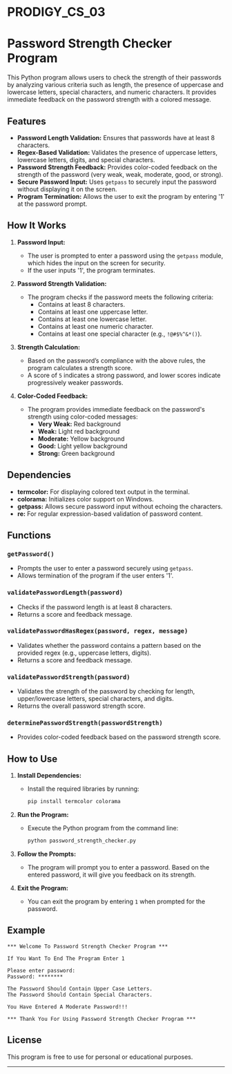 # PRODIGY_CS_03

# Password Strength Checker Program

This Python program allows users to check the strength of their passwords by analyzing various criteria such as length, the presence of uppercase and lowercase letters, special characters, and numeric characters. It provides immediate feedback on the password strength with a colored message.

## Features
- **Password Length Validation:** Ensures that passwords have at least 8 characters.
- **Regex-Based Validation:** Validates the presence of uppercase letters, lowercase letters, digits, and special characters.
- **Password Strength Feedback:** Provides color-coded feedback on the strength of the password (very weak, weak, moderate, good, or strong).
- **Secure Password Input:** Uses `getpass` to securely input the password without displaying it on the screen.
- **Program Termination:** Allows the user to exit the program by entering '1' at the password prompt.

## How It Works
1. **Password Input:** 
   - The user is prompted to enter a password using the `getpass` module, which hides the input on the screen for security.
   - If the user inputs '1', the program terminates.

2. **Password Strength Validation:**
   - The program checks if the password meets the following criteria:
     - Contains at least 8 characters.
     - Contains at least one uppercase letter.
     - Contains at least one lowercase letter.
     - Contains at least one numeric character.
     - Contains at least one special character (e.g., `!@#$%^&*()`).

3. **Strength Calculation:**
   - Based on the password’s compliance with the above rules, the program calculates a strength score.
   - A score of `5` indicates a strong password, and lower scores indicate progressively weaker passwords.

4. **Color-Coded Feedback:**
   - The program provides immediate feedback on the password's strength using color-coded messages:
     - **Very Weak:** Red background
     - **Weak:** Light red background
     - **Moderate:** Yellow background
     - **Good:** Light yellow background
     - **Strong:** Green background

## Dependencies
- **termcolor:** For displaying colored text output in the terminal.
- **colorama:** Initializes color support on Windows.
- **getpass:** Allows secure password input without echoing the characters.
- **re:** For regular expression-based validation of password content.

## Functions

### `getPassword()`
- Prompts the user to enter a password securely using `getpass`.
- Allows termination of the program if the user enters '1'.

### `validatePasswordLength(password)`
- Checks if the password length is at least 8 characters.
- Returns a score and feedback message.

### `validatePasswordHasRegex(password, regex, message)`
- Validates whether the password contains a pattern based on the provided regex (e.g., uppercase letters, digits).
- Returns a score and feedback message.

### `validatePasswordStrength(password)`
- Validates the strength of the password by checking for length, upper/lowercase letters, special characters, and digits.
- Returns the overall password strength score.

### `determinePasswordStrength(passwordStrength)`
- Provides color-coded feedback based on the password strength score.

## How to Use

1. **Install Dependencies:**
   - Install the required libraries by running:
     ```bash
     pip install termcolor colorama
     ```

2. **Run the Program:**
   - Execute the Python program from the command line:
     ```bash
     python password_strength_checker.py
     ```

3. **Follow the Prompts:**
   - The program will prompt you to enter a password. Based on the entered password, it will give you feedback on its strength.

4. **Exit the Program:**
   - You can exit the program by entering `1` when prompted for the password.

## Example

```
*** Welcome To Password Strength Checker Program ***

If You Want To End The Program Enter 1

Please enter password: 
Password: ********

The Password Should Contain Upper Case Letters.
The Password Should Contain Special Characters.

You Have Entered A Moderate Password!!!

*** Thank You For Using Password Strength Checker Program ***
```

## License
This program is free to use for personal or educational purposes.

---
